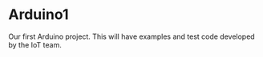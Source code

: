# Arduino1
Our first Arduino project. 
This will have examples and test code developed by the IoT team.
